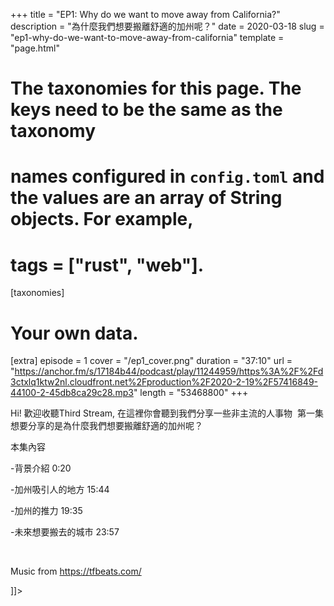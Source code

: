 +++
title = "EP1: Why do we want to move away from California?"
description = "為什麼我們想要搬離舒適的加州呢？"
date = 2020-03-18
slug = "ep1-why-do-we-want-to-move-away-from-california"
template = "page.html"

# The taxonomies for this page. The keys need to be the same as the taxonomy
# names configured in `config.toml` and the values are an array of String objects. For example,
# tags = ["rust", "web"].
[taxonomies]

# Your own data.
[extra]
episode = 1
cover = "/ep1_cover.png"
duration = "37:10"
url = "https://anchor.fm/s/17184b44/podcast/play/11244959/https%3A%2F%2Fd3ctxlq1ktw2nl.cloudfront.net%2Fproduction%2F2020-2-19%2F57416849-44100-2-45db8ca29c28.mp3"
length = "53468800"
+++

<![CDATA[<p>Hi! 歡迎收聽Third Stream, 在這裡你會聽到我們分享一些非主流的人事物 &nbsp;第一集想要分享的是為什麼我們想要搬離舒適的加州呢？</p>
<p>本集內容</p>
<p>-背景介紹 0:20</p>
<p>-加州吸引人的地方 15:44</p>
<p>-加州的推力 19:35</p>
<p>-未來想要搬去的城市 23:57 &nbsp;</p>
<p><br></p>
<p>Music from <a href="https://www.youtube.com/redirect?redir_token=bDwWJkV6ZBUgdP7bA2lETaEULnl8MTU4NDY3NjUzMUAxNTg0NTkwMTMx&amp;q=https%3A%2F%2Ftfbeats.com%2F&amp;v=YvCqyjfYUbs&amp;event=video_description" rel="nofollow" target="_blank">https://tfbeats.com/</a></p>
]]>
